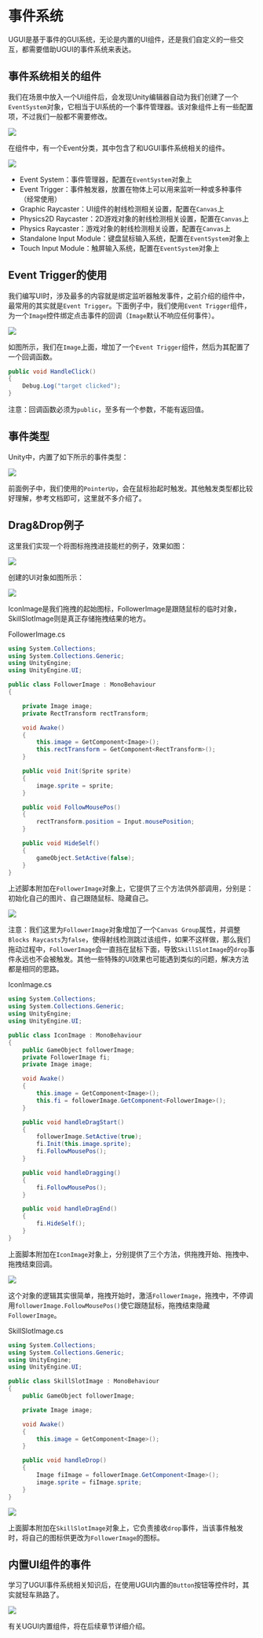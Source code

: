 # 事件系统

UGUI是基于事件的GUI系统，无论是内置的UI组件，还是我们自定义的一些交互，都需要借助UGUI的事件系统来表达。

## 事件系统相关的组件

我们在场景中放入一个UI组件后，会发现Unity编辑器自动为我们创建了一个`EventSystem`对象，它相当于UI系统的一个事件管理器。该对象组件上有一些配置项，不过我们一般都不需要修改。

![](res/1.png)

在组件中，有一个Event分类，其中包含了和UGUI事件系统相关的组件。

![](res/2.png)

* Event System：事件管理器，配置在`EventSystem`对象上
* Event Trigger：事件触发器，放置在物体上可以用来监听一种或多种事件（经常使用）
* Graphic Raycaster：UI组件的射线检测相关设置，配置在`Canvas`上
* Physics2D Raycaster：2D游戏对象的射线检测相关设置，配置在`Canvas`上
* Physics Raycaster：游戏对象的射线检测相关设置，配置在`Canvas`上
* Standalone Input Module：键盘鼠标输入系统，配置在`EventSystem`对象上
* Touch Input Module：触屏输入系统，配置在`EventSystem`对象上

## Event Trigger的使用

我们编写UI时，涉及最多的内容就是绑定监听器触发事件，之前介绍的组件中，最常用的其实就是`Event Trigger`。下面例子中，我们使用`Event Trigger`组件，为一个`Image`控件绑定点击事件的回调（`Image`默认不响应任何事件）。

![](res/3.png)

如图所示，我们在`Image`上面，增加了一个`Event Trigger`组件，然后为其配置了一个回调函数。

```csharp
public void HandleClick() 
{
    Debug.Log("target clicked");
}
```

注意：回调函数必须为`public`，至多有一个参数，不能有返回值。

## 事件类型

Unity中，内置了如下所示的事件类型：

![](res/4.png)

前面例子中，我们使用的`PointerUp`，会在鼠标抬起时触发。其他触发类型都比较好理解，参考文档即可，这里就不多介绍了。

## Drag&Drop例子

这里我们实现一个将图标拖拽进技能栏的例子，效果如图：

![](res/5.gif)

创建的UI对象如图所示：

![](res/6.png)

IconImage是我们拖拽的起始图标，FollowerImage是跟随鼠标的临时对象，SkillSlotImage则是真正存储拖拽结果的地方。

FollowerImage.cs
```csharp
using System.Collections;
using System.Collections.Generic;
using UnityEngine;
using UnityEngine.UI;

public class FollowerImage : MonoBehaviour
{

    private Image image;
    private RectTransform rectTransform;

    void Awake()
    {
        this.image = GetComponent<Image>();
        this.rectTransform = GetComponent<RectTransform>();
    }

    public void Init(Sprite sprite)
    {
        image.sprite = sprite;
    }

    public void FollowMousePos()
    {
        rectTransform.position = Input.mousePosition;
    }

    public void HideSelf()
    {
        gameObject.SetActive(false);
    }
}
```

上述脚本附加在`FollowerImage`对象上，它提供了三个方法供外部调用，分别是：初始化自己的图片、自己跟随鼠标、隐藏自己。

![](res/9.png)

注意：我们这里为`FollowerImage`对象增加了一个`Canvas Group`属性，并调整`Blocks Raycasts`为`false`，使得射线检测跳过该组件，如果不这样做，那么我们拖动过程中，`FollowerImage`会一直挡在鼠标下面，导致`SkillSlotImage`的`drop`事件永远也不会被触发。其他一些特殊的UI效果也可能遇到类似的问题，解决方法都是相同的思路。

IconImage.cs
```csharp
using System.Collections;
using System.Collections.Generic;
using UnityEngine;
using UnityEngine.UI;

public class IconImage : MonoBehaviour
{
    public GameObject followerImage;
    private FollowerImage fi;
    private Image image;

    void Awake() 
    {
        this.image = GetComponent<Image>();
        this.fi = followerImage.GetComponent<FollowerImage>();
    }

    public void handleDragStart() 
    {
        followerImage.SetActive(true);
        fi.Init(this.image.sprite);
        fi.FollowMousePos();
    }

    public void handleDragging() 
    {
        fi.FollowMousePos();
    }

    public void handleDragEnd() 
    {
        fi.HideSelf();
    }
}
```

上面脚本附加在`IconImage`对象上，分别提供了三个方法，供拖拽开始、拖拽中、拖拽结束回调。

![](res/7.png)

这个对象的逻辑其实很简单，拖拽开始时，激活`FollowerImage`，拖拽中，不停调用`followerImage.FollowMousePos()`使它跟随鼠标，拖拽结束隐藏`FollowerImage`。

SkillSlotImage.cs
```csharp
using System.Collections;
using System.Collections.Generic;
using UnityEngine;
using UnityEngine.UI;

public class SkillSlotImage : MonoBehaviour
{
    public GameObject followerImage;

    private Image image;

    void Awake()
    {
        this.image = GetComponent<Image>();
    }

    public void handleDrop()
    {
        Image fiImage = followerImage.GetComponent<Image>();
        image.sprite = fiImage.sprite;
    }
}
```

![](res/8.png)

上面脚本附加在`SkillSlotImage`对象上，它负责接收`drop`事件，当该事件触发时，将自己的图标供更改为`FollowerImage`的图标。

## 内置UI组件的事件

学习了UGUI事件系统相关知识后，在使用UGUI内置的`Button`按钮等控件时，其实就轻车熟路了。

![](res/10.png)

有关UGUI内置组件，将在后续章节详细介绍。
